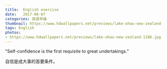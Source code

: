 ```yaml
---
title:  English exercise
date:   2017-06-07
categories: 英语早操
thumbnail: https://www.hdwallpapers.net/previews/lake-ohau-new-zealand-1106.jpg
tags: English
photos:
- https://www.hdwallpapers.net/previews/lake-ohau-new-zealand-1106.jpg
---
```


"Self-confidence is the first requisite to great undertakings."
<p>自信是成大事的首要条件。</p>
